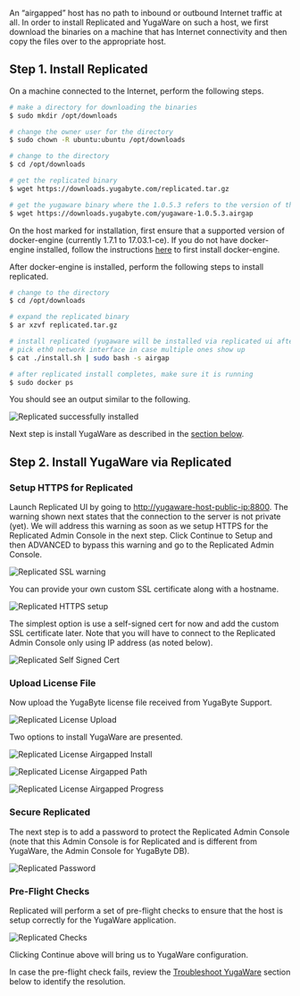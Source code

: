 An “airgapped” host has no path to inbound or outbound Internet traffic at all. In order to install Replicated and YugaWare on such a host, we first download the binaries on a machine that has Internet connectivity and then copy the files over to the appropriate host.

## Step 1. Install Replicated

On a machine connected to the Internet, perform the following steps.

```{.sh .copy .separator-dollar}
# make a directory for downloading the binaries
$ sudo mkdir /opt/downloads
```

```{.sh .copy .separator-dollar}
# change the owner user for the directory
$ sudo chown -R ubuntu:ubuntu /opt/downloads
```

```{.sh .copy .separator-dollar}
# change to the directory
$ cd /opt/downloads
```

```{.sh .copy .separator-dollar}
# get the replicated binary
$ wget https://downloads.yugabyte.com/replicated.tar.gz
```

```{.sh .copy .separator-dollar}
# get the yugaware binary where the 1.0.5.3 refers to the version of the binary. change this number as needed.
$ wget https://downloads.yugabyte.com/yugaware-1.0.5.3.airgap
```

On the host marked for installation, first ensure that a supported version of docker-engine (currently 1.7.1 to 17.03.1-ce). If you do not have docker-engine installed, follow the instructions [here](https://help.replicated.com/docs/kb/supporting-your-customers/installing-docker-in-airgapped/) to first install docker-engine.

After docker-engine is installed, perform the following steps to install replicated.

```{.sh .copy .separator-dollar}
# change to the directory
$ cd /opt/downloads
```

```{.sh .copy .separator-dollar}
# expand the replicated binary
$ ar xzvf replicated.tar.gz
```

```{.sh .copy .separator-dollar}
# install replicated (yugaware will be installed via replicated ui after replicated install completes)
# pick eth0 network interface in case multiple ones show up
$ cat ./install.sh | sudo bash -s airgap
```

```{.sh .copy .separator-dollar}
# after replicated install completes, make sure it is running
$ sudo docker ps
```

You should see an output similar to the following.

![Replicated successfully installed](/images/replicated/replicated-success.png)

Next step is install YugaWare as described in the [section below](#step-2-install-yugaware-via-replicated).

## Step 2. Install YugaWare via Replicated

### Setup HTTPS for Replicated

Launch Replicated UI by going to [http://yugaware-host-public-ip:8800](http://yugaware-host-public-ip:8800). The warning shown next states that the connection to the server is not private (yet). We will address this warning as soon as we setup HTTPS for the Replicated Admin Console in the next step. Click Continue to Setup and then ADVANCED to bypass this warning and go to the Replicated Admin Console.

![Replicated SSL warning](/images/replicated/replicated-warning.png)

You can provide your own custom SSL certificate along with a hostname.

![Replicated HTTPS setup](/images/replicated/replicated-https.png)

The simplest option is use a self-signed cert for now and add the custom SSL certificate later. Note that you will have to connect to the Replicated Admin Console only using IP address (as noted below).

![Replicated Self Signed Cert](/images/replicated/replicated-selfsigned.png)

### Upload License File

Now upload the YugaByte license file received from YugaByte Support.

![Replicated License Upload](/images/replicated/replicated-license-upload.png)

Two options to install YugaWare are presented.

![Replicated License Airgapped Install](/images/replicated/replicated-license-airgapped-install-option.png)

![Replicated License Airgapped Path](/images/replicated/replicated-license-airgapped-path.png)

![Replicated License Airgapped Progress](/images/replicated/replicated-license-airgapped-progress.png)

### Secure Replicated

The next step is to add a password to protect the Replicated Admin Console (note that this Admin Console is for Replicated and is different from YugaWare, the Admin Console for YugaByte DB).

![Replicated Password](/images/replicated/replicated-password.png)

### Pre-Flight Checks

Replicated will perform a set of pre-flight checks to ensure that the host is setup correctly for the YugaWare application.

![Replicated Checks](/images/replicated/replicated-checks.png)

Clicking Continue above will bring us to YugaWare configuration.

In case the pre-flight check fails, review the [Troubleshoot YugaWare](#step-5-troubleshoot-yugaware) section below to identify the resolution.
